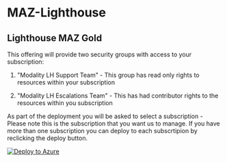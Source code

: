 # MAZ-Lighthouse



## Lighthouse MAZ Gold

This offering will provide two security groups with access to your subscription:

1. "Modality LH Support Team" - This group has read only rights to resources within your subscription

2. "Modality LH Escalations Team" - This has had contributor rights to the resources within you subscription

As part of the deployment you will be asked to select a subscription - Please note this is the subscription that you want us to manage. If you have more than one subscription you can deploy to each subscrtipion by reclicking the deploy button.

[![Deploy to Azure](https://aka.ms/deploytoazurebutton)](https://portal.azure.com/#create/Microsoft.Template/uri/https%3A%2F%2Fraw.githubusercontent.com%2Frmhomecouk%2FMAZ-Lighthouse%2Fmain%2FTest1%2Ftemplate.json)




